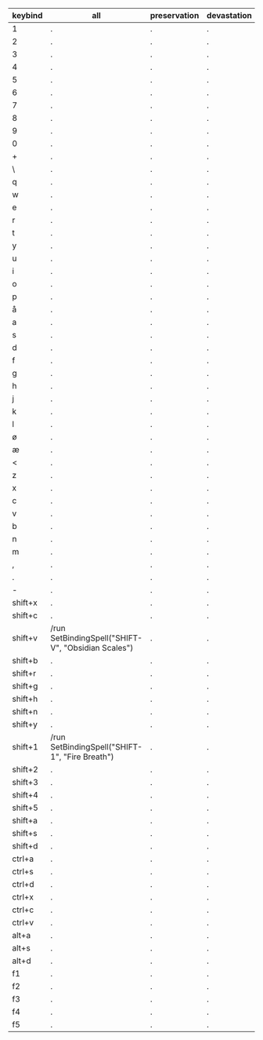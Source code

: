 | keybind    | all | preservation | devastation | augmentation |
|------------|-----|--------------|-------------|--------------|
| 1          |  .  | .            | .           | .            |
| 2          |  .  | .            | .           | .            |
| 3          |  .  | .            | .           | .            |
| 4          |  .  | .            | .           | .            |
| 5          |  .  | .            | .           | .            |
| 6          |  .  | .            | .           | .            |
| 7          |  .  | .            | .           | .            |
| 8          |  .  | .            | .           | .            |
| 9          |  .  | .            | .           | .            |
| 0          |  .  | .            | .           | .            |
| +          |  .  | .            | .           | .            |
| \          |  .  | .            | .           | .            |
| q          |  .  | .            | .           | .            |
| w          |  .  | .            | .           | .            |
| e          |  .  | .            | .           | .            |
| r          |  .  | .            | .           | .            |
| t          |  .  | .            | .           | .            |
| y          |  .  | .            | .           | .            |
| u          |  .  | .            | .           | .            |
| i          |  .  | .            | .           | .            |
| o          |  .  | .            | .           | .            |
| p          |  .  | .            | .           | .            |
| å          |  .  | .            | .           | .            |
| a          |  .  | .            | .           | .            |
| s          |  .  | .            | .           | .            |
| d          |  .  | .            | .           | .            |
| f          |  .  | .            | .           | .            |
| g          |  .  | .            | .           | .            |
| h          |  .  | .            | .           | .            |
| j          |  .  | .            | .           | .            |
| k          |  .  | .            | .           | .            |
| l          |  .  | .            | .           | .            |
| ø          |  .  | .            | .           | .            |
| æ          |  .  | .            | .           | .            |
| <          |  .  | .            | .           | .            |
| z          |  .  | .            | .           | .            |
| x          |  .  | .            | .           | .            |
| c          |  .  | .            | .           | .            |
| v          |  .  | .            | .           | .            |
| b          |  .  | .            | .           | .            |
| n          |  .  | .            | .           | .            |
| m          |  .  | .            | .           | .            |
| ,          |  .  | .            | .           | .            |
| .          |  .  | .            | .           | .            |
| -          |  .  | .            | .           | .            |
| shift+x    |  .  | .            | .           | .            |
| shift+c    |  .  | .            | .           | .            |
| shift+v    |  /run SetBindingSpell("SHIFT-V", "Obsidian Scales")  | .            | .           | .            |
| shift+b    |  .  | .            | .           | .            |
| shift+r    |  .  | .            | .           | .            |
| shift+g    |  .  | .            | .           | .            |
| shift+h    |  .  | .            | .           | .            |
| shift+n    |  .  | .            | .           | .            |
| shift+y    |  .  | .            | .           | .            |
| shift+1    | /run SetBindingSpell("SHIFT-1", "Fire Breath")  | .            | .           | .            |
| shift+2    |  .  | .            | .           | .            |
| shift+3    |  .  | .            | .           | .            |
| shift+4    |  .  | .            | .           | .            |
| shift+5    |  .  | .            | .           | .            |
| shift+a    |  .  | .            | .           | .            |
| shift+s    |  .  | .            | .           | .            |
| shift+d    |  .  | .            | .           | .            |
| ctrl+a     |  .  | .            | .           | .            |
| ctrl+s     |  .  | .            | .           | .            |
| ctrl+d     |  .  | .            | .           | .            |
| ctrl+x     |  .  | .            | .           | .            |
| ctrl+c     |  .  | .            | .           | .            |
| ctrl+v     |  .  | .            | .           | .            |
| alt+a      |  .  | .            | .           | .            |
| alt+s      |  .  | .            | .           | .            |
| alt+d      |  .  | .            | .           | .            |
| f1         |  .  | .            | .           | .            |
| f2         |  .  | .            | .           | .            |
| f3         |  .  | .            | .           | .            |
| f4         |  .  | .            | .           | .            |
| f5         |  .  | .            | .           | .            |
